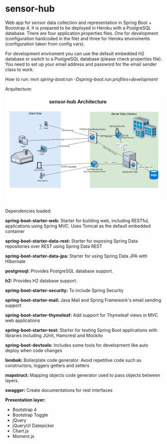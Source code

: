 # sensor-hub
Web app for sensor data collection and representation in Spring Boot + Bootstrap 4. 
It is prepared to be deployed in Heroku with a PostgreSQL database. 
There are four application.properties files. One for development (configuration hardcoded in the file) 
and three for Heroku enviroments (configuration taken from config vars).

For development enviroment you can use the default embedded H2 database or switch to a PostgreSQL database (please check properties file). 
You need to set up your email address and password for the email sender class to work.

How to run: *mvn spring-boot:run -Dspring-boot.run.profiles=development*

Arquitecture:
![Diagram](sensor-hub-architecture.PNG)

Dependencies loaded:

**spring-boot-starter-web:**
Starter for building web, including RESTful, applications using Spring MVC. Uses Tomcat as the default embedded container

**spring-boot-starter-data-rest:**
Starter for exposing Spring Data repositories over REST using Spring Data REST

**spring-boot-starter-data-jpa:**
Starter for using Spring Data JPA with Hibernate

**postgresql:**
Provides PostgreSQL database support.

**h2:**
Provides H2 database support.

**spring-boot-starter-security:**
To include Spring Security

**spring-boot-starter-mail:**
Java Mail and Spring Framework's email sending support

**spring-boot-starter-thymeleaf:**
Add support for Thymeleaf views in MVC web applications 

**spring-boot-starter-test:**
Starter for testing Spring Boot applications with libraries including JUnit, Hamcrest and Mockito

**spring-boot-devtools:**
Includes some tools for development like auto deploy when code changes

**lombok:**
Boilerplate code generator. Avoid repetitive code such as constructors, loggers getters and setters

**mapstruct:**
Mapping objects code generator used to pass objects between layers.

**swagger:**
Create documentations for rest interfaces
    
**Presentation layer:**
  * Bootstrap 4
  * Bootstrap Toggle
  * jQuery
  * jQueryUI Datepicker
  * Chart.js
  * Moment.js